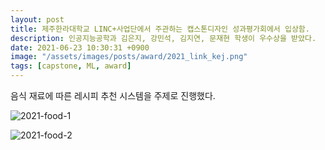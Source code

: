 ```yaml
---
layout: post
title: 제주한라대학교 LINC+사업단에서 주관하는 캡스톤디자인 성과평가회에서 입상함.
description: 인공지능공학과 김은지, 강민석, 김지연, 문재현 학생이 우수상을 받았다.
date: 2021-06-23 10:30:31 +0900
image: "/assets/images/posts/award/2021_link_kej.png"
tags: [capstone, ML, award]
---
```


음식 재료에 따른 레시피 추천 시스템을 주제로 진행했다.

![2021-food-1]({{site.baseurl}}/assets/images/posts/reference/2021-food-1.png)


![2021-food-2]({{site.baseurl}}/assets/images/posts/reference/2021-food-2.png)


